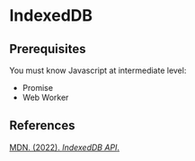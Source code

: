 # IndexedDB
## Prerequisites
You must know Javascript at intermediate level:
- Promise
- Web Worker
## References
[MDN. (2022). *IndexedDB API*.](https://developer.mozilla.org/en-US/docs/Web/API/IndexedDB_API)